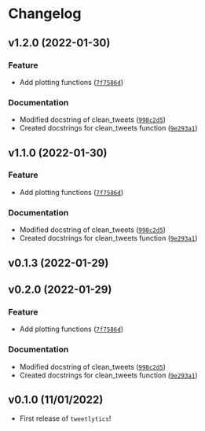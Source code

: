 # Changelog

<!--next-version-placeholder-->

## v1.2.0 (2022-01-30)
### Feature
* Add plotting functions ([`7f7586d`](https://github.com/UBC-MDS/tweetlytics/commit/7f7586d0b40d380e086d60960a0e248ced88933e))

### Documentation
* Modified docstring of clean_tweets ([`998c2d5`](https://github.com/UBC-MDS/tweetlytics/commit/998c2d56446a2f29a277fca3c3172657197413d5))
* Created docstrings for clean_tweets function ([`9e293a1`](https://github.com/UBC-MDS/tweetlytics/commit/9e293a1f751923f4706b881f605f84f493dca8c4))

## v1.1.0 (2022-01-30)
### Feature
* Add plotting functions ([`7f7586d`](https://github.com/UBC-MDS/tweetlytics/commit/7f7586d0b40d380e086d60960a0e248ced88933e))

### Documentation
* Modified docstring of clean_tweets ([`998c2d5`](https://github.com/UBC-MDS/tweetlytics/commit/998c2d56446a2f29a277fca3c3172657197413d5))
* Created docstrings for clean_tweets function ([`9e293a1`](https://github.com/UBC-MDS/tweetlytics/commit/9e293a1f751923f4706b881f605f84f493dca8c4))

## v0.1.3 (2022-01-29)


## v0.2.0 (2022-01-29)
### Feature
* Add plotting functions ([`7f7586d`](https://github.com/UBC-MDS/tweetlytics/commit/7f7586d0b40d380e086d60960a0e248ced88933e))

### Documentation
* Modified docstring of clean_tweets ([`998c2d5`](https://github.com/UBC-MDS/tweetlytics/commit/998c2d56446a2f29a277fca3c3172657197413d5))
* Created docstrings for clean_tweets function ([`9e293a1`](https://github.com/UBC-MDS/tweetlytics/commit/9e293a1f751923f4706b881f605f84f493dca8c4))

## v0.1.0 (11/01/2022)

- First release of `tweetlytics`!